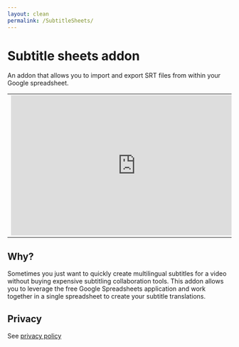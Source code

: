```yaml
---
layout: clean
permalink: /SubtitleSheets/
---
```


# Subtitle sheets addon

An addon that allows you to import and export SRT files from within your Google spreadsheet.

<table>
  <tr>
    <td><iframe width="560" height="315" src="https://www.youtube.com/embed/tOyZj3SFbsE" title="YouTube video player" frameborder="0" allow="accelerometer; autoplay; clipboard-write; encrypted-media; gyroscope; picture-in-picture" allowfullscreen></iframe></td>
    <td align=center><img width=128 height=128 src="https://lh3.googleusercontent.com/-enRa6ntpcvs/XMHQn9nf7dI/AAAAAAAAPss/3ua0APxzjp01c0veJeydPDmBidB-QVOXgCLcBGAs/s400/subtitles.png" alt="Subtitle logo"></td>
  </tr>
</table>

## Why?

Sometimes you just want to quickly create multilingual subtitles for a video without buying expensive subtitling collaboration tools.
This addon allows you to leverage the free Google Spreadsheets application and work together in a single spreadsheet to create your subtitle translations.

## Privacy

See [privacy policy](https://damiaan.dpro.be/SubtitleSheets/privacy)
